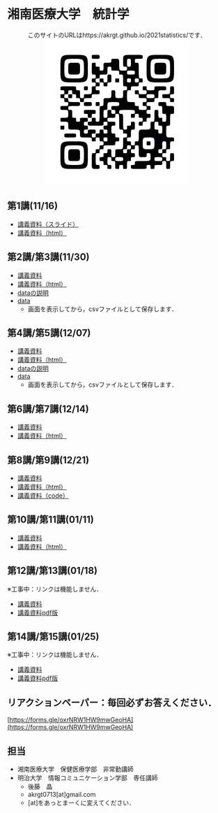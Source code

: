 # 湘南医療大学　統計学

<div style="text-align: center;">このサイトのURLはhttps://akrgt.github.io/2021statistics/です．</div>

<div align="center">
<img src="qr.png" title="講義サイトqrコード">
</div>



## 第1講(11/16)

* [講義資料（スライド）](https://github.com/akrgt/2021statistics/raw/gh-pages/slide/1st.pdf)
* [講義資料（html）](https://akrgt.github.io/2021statistics/page/html_1st.html)



## 第2講/第3講(11/30)

* [講義資料](https://github.com/akrgt/2021statistics/raw/gh-pages/slide/2nd3rd.pdf)
* [講義資料（html）](https://akrgt.github.io/2021statistics/page/html_2nd3rd.html)
* [dataの説明](https://akrgt.github.io/2021statistics/page/data_table.html)
* [data](https://raw.githubusercontent.com/akrgt/2021statistics/gh-pages/data/exdataset.csv)
  * 画面を表示してから，csvファイルとして保存します．



## 第4講/第5講(12/07)

* [講義資料](https://github.com/akrgt/2021statistics/raw/gh-pages/slide/4th5th.pdf)
* [講義資料（html）](https://akrgt.github.io/2021statistics/page/html_4th5th.html)
* [dataの説明](https://akrgt.github.io/2021statistics/page/data_table.html)
* [data](https://raw.githubusercontent.com/akrgt/2021statistics/gh-pages/data/exdataset.csv)
  * 画面を表示してから，csvファイルとして保存します．

  

## 第6講/第7講(12/14)

* [講義資料](https://github.com/akrgt/2021statistics/raw/gh-pages/slide/6th7th.pdf)
* [講義資料（html）](https://akrgt.github.io/2021statistics/page/html_6th7th.html)

  

## 第8講/第9講(12/21)

* [講義資料](https://github.com/akrgt/2021statistics/raw/gh-pages/slide/8th9th.pdf)
* [講義資料（html）](https://akrgt.github.io/2021statistics/page/html_8th9th.html)
* [講義資料（code）](https://github.com/akrgt/2021statistics/blob/gh-pages/code/8th9th.md)


  

## 第10講/第11講(01/11)

* [講義資料](https://github.com/akrgt/2021statistics/raw/gh-pages/slide/10th11th.pdf)
* [講義資料（html）](https://akrgt.github.io/2021statistics/page/html_10th11th.html)
  

## 第12講/第13講(01/18)

※工事中：リンクは機能しません．
* [講義資料]()
* [講義資料pdf版]()



## 第14講/第15講(01/25)
※工事中：リンクは機能しません．
* [講義資料]()
* [講義資料pdf版]()



## リアクションペーパー：毎回必ずお答えください．

[https://forms.gle/oxrNRW1HW9mwGeoHA](https://forms.gle/oxrNRW1HW9mwGeoHA)



## 担当

- 湘南医療大学　保健医療学部　非常勤講師
- 明治大学　情報コミュニケーション学部　専任講師
  - 後藤　晶
  - akrgt0713[at]gmail.com
  - [at]をあっとまーくに変えてください．
